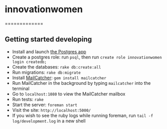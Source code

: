 # innovationwomen
=============

## Getting started developing

  * Install and launch [the Postgres app](http://postgresapp.com)
  * Create a postgres role: run `psql`, then run `create role innovationwomen login createdb;`
  * Create the databases: `rake db:create:all`
  * Run migrations: `rake db:migrate`
  * Install [MailCatcher](https://github.com/sj26/mailcatcher): `gem install mailcatcher`
  * Run MailCatcher in the background by typing `mailcatcher` into the
terminal
  * Go to `localhost:1080` to view the MailCatcher mailbox
  * Run tests: `rake`
  * Start the server: `foreman start`
  * Visit the site: `http://localhost:5000/`
  * If you wish to see the ruby logs while running foreman, run `tail -f
log/development.log` in a new shell

##

